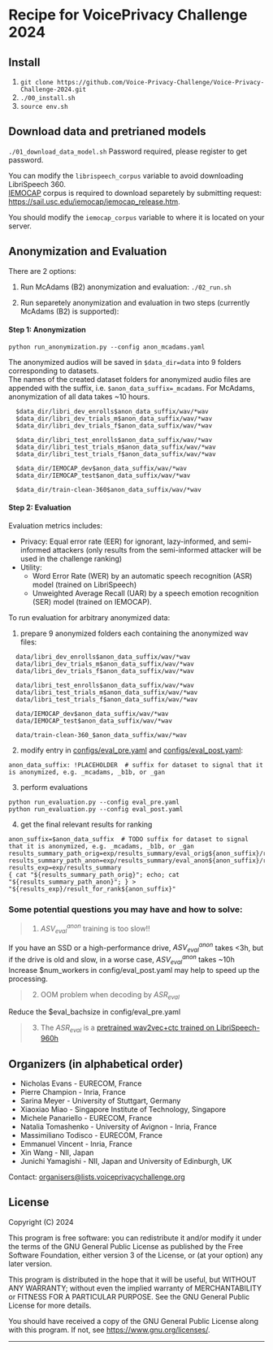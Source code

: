 # Recipe for VoicePrivacy Challenge 2024 


## Install

1. `git clone https://github.com/Voice-Privacy-Challenge/Voice-Privacy-Challenge-2024.git`
2. `./00_install.sh`
3. `source env.sh`

## Download data and pretrianed models

`./01_download_data_model.sh` 
Password required, please register to get password.  

You can modify the `librispeech_corpus` variable to avoid downloading LibriSpeech 360.  
[IEMOCAP](https://sail.usc.edu/iemocap/iemocap_release.htm) corpus is required to download separetely by submitting request: https://sail.usc.edu/iemocap/iemocap_release.htm.

You should modify the `iemocap_corpus` variable to where it is located on your server.

## Anonymization and Evaluation
There are 2 options: 
1.  Run McAdams (B2) anonymization and evaluation: `./02_run.sh`

2.  Run separetely anonymization and evaluation in two steps (currently McAdams (B2) is supported):


#### Step 1: Anonymization
```
python run_anonymization.py --config anon_mcadams.yaml
```
The anonymized audios will be saved in `$data_dir=data` into 9 folders corresponding to datasets.  
The names of the created dataset folders for anonymized audio files are appended with the suffix, i.e. `$anon_data_suffix=_mcadams`. 
For McAdams, anonymization of all data takes ~10 hours. 

```
  $data_dir/libri_dev_enrolls$anon_data_suffix/wav/*wav
  $data_dir/libri_dev_trials_m$anon_data_suffix/wav/*wav
  $data_dir/libri_dev_trials_f$anon_data_suffix/wav/*wav

  $data_dir/libri_test_enrolls$anon_data_suffix/wav/*wav
  $data_dir/libri_test_trials_m$anon_data_suffix/wav/*wav
  $data_dir/libri_test_trials_f$anon_data_suffix/wav/*wav

  $data_dir/IEMOCAP_dev$anon_data_suffix/wav/*wav
  $data_dir/IEMOCAP_test$anon_data_suffix/wav/*wav

  $data_dir/train-clean-360$anon_data_suffix/wav/*wav
```


#### Step 2: Evaluation
Evaluation metrics includes:
- Privacy: Equal error rate (EER) for ignorant, lazy-informed, and semi-informed attackers (only results from the semi-informed attacker will be used in the challenge ranking) 
- Utility:
  - Word Error Rate (WER) by an automatic speech recognition (ASR) model (trained on LibriSpeech)
  - Unweighted Average Recall (UAR) by a speech emotion recognition (SER) model (trained on IEMOCAP).


To run evaluation for arbitrary anonymized data:

1. prepare 9 anonymized folders each containing the anonymized wav files:
```
  data/libri_dev_enrolls$anon_data_suffix/wav/*wav
  data/libri_dev_trials_m$anon_data_suffix/wav/*wav
  data/libri_dev_trials_f$anon_data_suffix/wav/*wav

  data/libri_test_enrolls$anon_data_suffix/wav/*wav
  data/libri_test_trials_m$anon_data_suffix/wav/*wav
  data/libri_test_trials_f$anon_data_suffix/wav/*wav

  data/IEMOCAP_dev$anon_data_suffix/wav/*wav
  data/IEMOCAP_test$anon_data_suffix/wav/*wav

  data/train-clean-360_$anon_data_suffix/wav/*wav
```

2. modify entry in [configs/eval_pre.yaml](https://github.com/Voice-Privacy-Challenge/Voice-Privacy-Challenge-2024/blob/main/configs/eval_pre.yaml)
   and [configs/eval_post.yaml](https://github.com/Voice-Privacy-Challenge/Voice-Privacy-Challenge-2024/blob/main/configs/eval_post.yaml):
```
anon_data_suffix: !PLACEHOLDER  # suffix for dataset to signal that it is anonymized, e.g. _mcadams, _b1b, or _gan
```
3. perform evaluations
  ```
  python run_evaluation.py --config eval_pre.yaml
  python run_evaluation.py --config eval_post.yaml
  ```

4. get the final relevant results for ranking

```
anon_suffix=$anon_data_suffix  # TODO suffix for dataset to signal that it is anonymized, e.g. _mcadams, _b1b, or _gan
results_summary_path_orig=exp/results_summary/eval_orig${anon_suffix}/results_orig.txt
results_summary_path_anon=exp/results_summary/eval_anon${anon_suffix}/results_anon.txt
results_exp=exp/results_summary
{ cat "${results_summary_path_orig}"; echo; cat "${results_summary_path_anon}"; } > "${results_exp}/result_for_rank${anon_suffix}"
```

### Some potential questions you may have and how to solve:
> 1. $ASV_{eval}^{anon}$ training is too slow!!

If you have an SSD or a high-performance drive, $ASV_{eval}^{anon}$ takes <3h, but if the drive is old and slow, in a worse case,  $ASV_{eval}^{anon}$ takes ~10h Increase $num_workers in config/eval_post.yaml may help to speed up the processing.

> 2. OOM problem when decoding by $ASR_{eval}$

Reduce the $eval_bachsize in config/eval_pre.yaml

> 3. The $ASR_{eval}$ is a [pretrained wav2vec+ctc trained on LibriSpeech-960h](https://huggingface.co/speechbrain/asr-wav2vec2-librispeech)



## Organizers (in alphabetical order)

- Nicholas Evans - EURECOM, France
- Pierre Champion - Inria, France
- Sarina Meyer - University of Stuttgart, Germany
- Xiaoxiao Miao - Singapore Institute of Technology, Singapore
- Michele Panariello - EURECOM, France
- Natalia Tomashenko - University of Avignon - Inria, France
- Massimiliano Todisco - EURECOM, France
- Emmanuel Vincent - Inria, France
- Xin Wang - NII, Japan
- Junichi Yamagishi - NII, Japan and University of Edinburgh, UK

Contact: organisers@lists.voiceprivacychallenge.org

## License

Copyright (C) 2024

This program is free software: you can redistribute it and/or modify
it under the terms of the GNU General Public License as published by
the Free Software Foundation, either version 3 of the License, or
(at your option) any later version.

This program is distributed in the hope that it will be useful,
but WITHOUT ANY WARRANTY; without even the implied warranty of
MERCHANTABILITY or FITNESS FOR A PARTICULAR PURPOSE. See the
GNU General Public License for more details.

You should have received a copy of the GNU General Public License
along with this program. If not, see <https://www.gnu.org/licenses/>.

---------------------------------------------------------------------------

